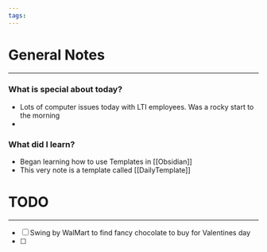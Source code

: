 ```yaml
---
tags:
---
```


# General Notes
---
### What is special about today?
- Lots of computer issues today with LTI employees.  Was a rocky start to the morning
- 

### What did I learn?
- Began learning how to use Templates in [[Obsidian]]
- This very note is a template called [[DailyTemplate]]


# TODO
---
- [ ] Swing by WalMart to find fancy chocolate to buy for Valentines day
- [ ] 



